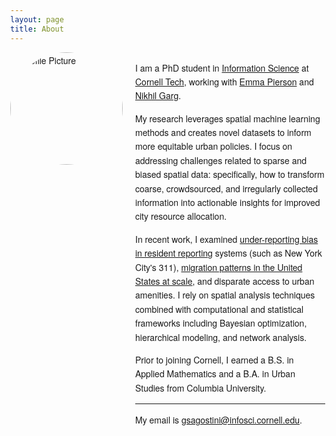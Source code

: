 ```yaml
---
layout: page
title: About
---
```

<html lang="en">
<head>
    <meta charset="UTF-8">
    <meta name="viewport" content="width=device-width, initial-scale=1.0">
    <style>
        .page-header h1, h1.title, .title {
        font-family: "Helvetica Neue", Helvetica, Arial, sans-serif;
        font-weight: 300;
    }
        body {
            font-family: "Helvetica Neue", Helvetica, Arial, sans-serif;
            font-weight: 300;
            margin: 40px;
            line-height: 1.6;
        }
        .container {
            display: flex;
            align-items: flex-start;
            gap: 20px;
        }
        .profile-pic {
            width: 180px;
            height: 180px;
            border-radius: 50%;
            flex-shrink: 0;
        }
        .content {
            max-width: 600px;
        }
    </style>
</head>
<body>
    <div class="container">
        <img src="images/profile_pic.png" alt="Profile Picture" class="profile-pic">
        <div class="content">
            <p>I am a PhD student in <a href="https://infosci.cornell.edu">Information Science</a> at <a href="https://tech.cornell.edu">Cornell Tech</a>, working with <a href="https://people.eecs.berkeley.edu/~emmapierson/">Emma Pierson</a> and <a href="https://gargnikhil.com">Nikhil Garg</a>.</p>
            <p>My research leverages spatial machine learning methods and creates novel datasets to inform more equitable urban policies. I focus on addressing challenges related to sparse and biased spatial data: specifically, how to transform coarse, crowdsourced, and irregularly collected information into actionable insights for improved city resource allocation. </p>
            <p> In recent work, I examined <a href="https://arxiv.org/abs/2312.11754">under-reporting bias in resident reporting</a> systems (such as New York City's 311), <a href="https://gsagostini.github.io/MIGRATE/">migration patterns in the United States at scale</a>, and disparate access to urban amenities. I rely on spatial analysis techniques combined with computational and statistical frameworks including Bayesian optimization, hierarchical modeling, and network analysis.</p>
            <p> Prior to joining Cornell, I earned a B.S. in Applied Mathematics and a B.A. in Urban Studies from Columbia University.</p>
            <hr>
            <p>My email is <a href="mailto:gsagostini@infosci.cornell.edu">gsagostini@infosci.cornell.edu</a>.</p>
        </div>
    </div>
</body>
</html>
